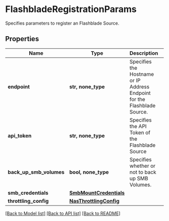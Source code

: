 # FlashbladeRegistrationParams

Specifies parameters to register an Flashblade Source.

## Properties
Name | Type | Description | Notes
------------ | ------------- | ------------- | -------------
**endpoint** | **str, none_type** | Specifies the Hostname or IP Address Endpoint for the Flashblade Source. | 
**api_token** | **str, none_type** | Specifies the API Token of the Flashblade Source | [optional] 
**back_up_smb_volumes** | **bool, none_type** | Specifies whether or not to back up SMB Volumes. | [optional] 
**smb_credentials** | [**SmbMountCredentials**](SmbMountCredentials.md) |  | [optional] 
**throttling_config** | [**NasThrottlingConfig**](NasThrottlingConfig.md) |  | [optional] 

[[Back to Model list]](../README.md#documentation-for-models) [[Back to API list]](../README.md#documentation-for-api-endpoints) [[Back to README]](../README.md)



